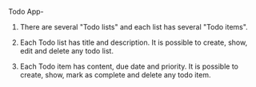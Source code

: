 Todo App-

1) There are several "Todo lists" and each list has several "Todo items".

2) Each Todo list has title and description. It is possible to create, show, edit and delete any todo list.

3) Each Todo item has content, due date and priority. It is possible to create, show, mark as complete and delete any todo item.

